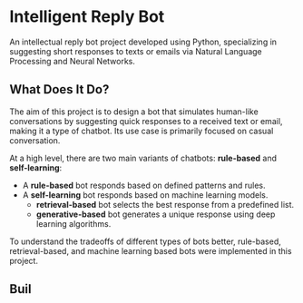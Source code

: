 # Intelligent Reply Bot

An intellectual reply bot project developed using Python, specializing in suggesting short responses to texts or emails via Natural Language Processing and Neural Networks.

## What Does It Do?

The aim of this project is to design a bot that simulates human-like conversations by suggesting quick responses to a received text or email, making it a type of chatbot. Its use case is primarily focused on casual conversation.

At a high level, there are two main variants of chatbots: **rule-based** and **self-learning**:
* A **rule-based** bot responds based on defined patterns and rules.
* A **self-learning** bot responds based on machine learning models.
  * **retrieval-based** bot selects the best response from a predefined list.
  * **generative-based** bot generates a unique response using deep learning algorithms.

To understand the tradeoffs of different types of bots better, rule-based, retrieval-based, and machine learning based bots were implemented in this project.


## Buil